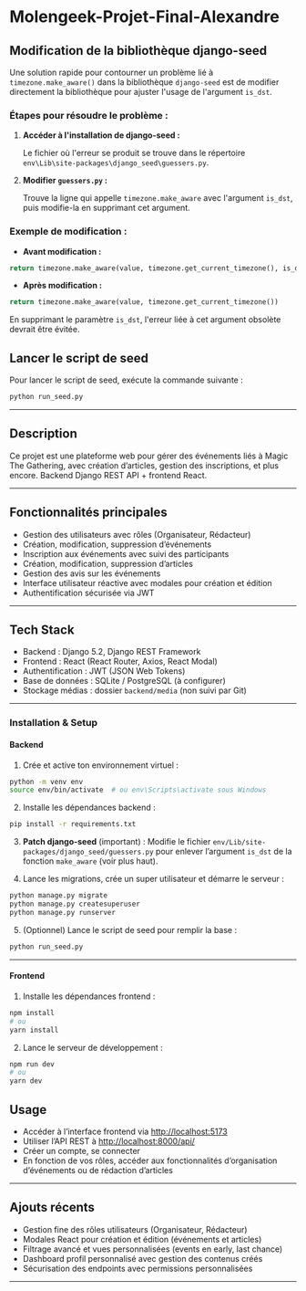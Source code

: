 # Molengeek-Projet-Final-Alexandre

## Modification de la bibliothèque django-seed

Une solution rapide pour contourner un problème lié à `timezone.make_aware()` dans la bibliothèque `django-seed` est de modifier directement la bibliothèque pour ajuster l'usage de l'argument `is_dst`.

### Étapes pour résoudre le problème :

1. **Accéder à l'installation de django-seed :**

   Le fichier où l'erreur se produit se trouve dans le répertoire `env\Lib\site-packages\django_seed\guessers.py`.

2. **Modifier `guessers.py` :**

   Trouve la ligne qui appelle `timezone.make_aware` avec l'argument `is_dst`, puis modifie-la en supprimant cet argument.

### Exemple de modification :

* **Avant modification :**

```python
return timezone.make_aware(value, timezone.get_current_timezone(), is_dst=False)
```

* **Après modification :**

```python
return timezone.make_aware(value, timezone.get_current_timezone())
```

En supprimant le paramètre `is_dst`, l'erreur liée à cet argument obsolète devrait être évitée.

## Lancer le script de seed

Pour lancer le script de seed, exécute la commande suivante :

```bash
python run_seed.py
```

---

## Description

Ce projet est une plateforme web pour gérer des événements liés à Magic The Gathering, avec création d’articles, gestion des inscriptions, et plus encore.
Backend Django REST API + frontend React.

---

## Fonctionnalités principales

* Gestion des utilisateurs avec rôles (Organisateur, Rédacteur)
* Création, modification, suppression d’événements
* Inscription aux événements avec suivi des participants
* Création, modification, suppression d’articles
* Gestion des avis sur les événements
* Interface utilisateur réactive avec modales pour création et édition
* Authentification sécurisée via JWT

---

## Tech Stack

* Backend : Django 5.2, Django REST Framework
* Frontend : React (React Router, Axios, React Modal)
* Authentification : JWT (JSON Web Tokens)
* Base de données : SQLite / PostgreSQL (à configurer)
* Stockage médias : dossier `backend/media` (non suivi par Git)

---

### Installation & Setup

#### Backend

1. Crée et active ton environnement virtuel :

```bash
python -m venv env
source env/bin/activate  # ou env\Scripts\activate sous Windows
```

2. Installe les dépendances backend :

```bash
pip install -r requirements.txt
```

3. **Patch django-seed** (important) :
   Modifie le fichier `env/Lib/site-packages/django_seed/guessers.py` pour enlever l’argument `is_dst` de la fonction `make_aware` (voir plus haut).

4. Lance les migrations, crée un super utilisateur et démarre le serveur :

```bash
python manage.py migrate
python manage.py createsuperuser
python manage.py runserver
```

5. (Optionnel) Lance le script de seed pour remplir la base :

```bash
python run_seed.py
```

---

#### Frontend

1. Installe les dépendances frontend :

```bash
npm install
# ou
yarn install
```

2. Lance le serveur de développement :

```bash
npm run dev
# ou
yarn dev
```

## Usage

* Accéder à l’interface frontend via [http://localhost:5173](http://localhost:5173)
* Utiliser l’API REST à [http://localhost:8000/api/](http://localhost:8000/api/)
* Créer un compte, se connecter
* En fonction de vos rôles, accéder aux fonctionnalités d’organisation d’événements ou de rédaction d’articles

---

## Ajouts récents

* Gestion fine des rôles utilisateurs (Organisateur, Rédacteur)
* Modales React pour création et édition (événements et articles)
* Filtrage avancé et vues personnalisées (events en early, last chance)
* Dashboard profil personnalisé avec gestion des contenus créés
* Sécurisation des endpoints avec permissions personnalisées

---





